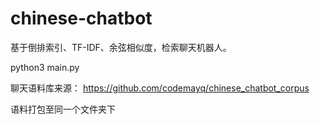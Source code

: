 # chinese-chatbot
基于倒排索引、TF-IDF、余弦相似度，检索聊天机器人。

python3 main.py

聊天语料库来源：
https://github.com/codemayq/chinese_chatbot_corpus

语料打包至同一个文件夹下

